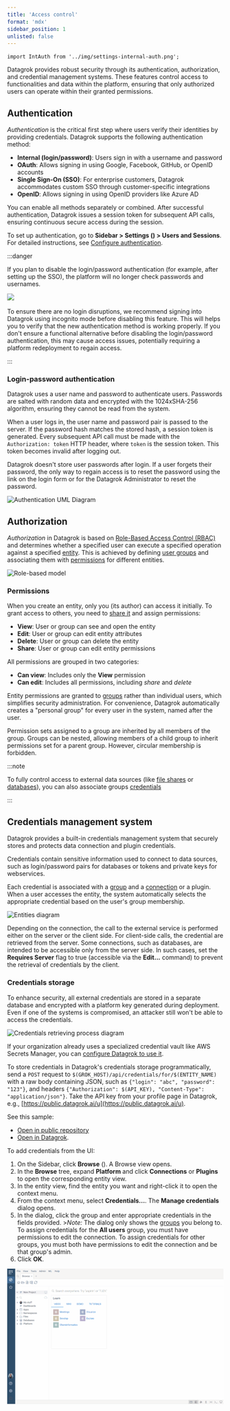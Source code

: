 ```yaml
---
title: 'Access control'
format: 'mdx'
sidebar_position: 1
unlisted: false
---
```


```mdx-code-block
import IntAuth from '../img/settings-internal-auth.png';
```

Datagrok provides robust security through its authentication, authorization, and credential management systems. These features control access to functionalities and data within the platform, ensuring that only authorized users can operate within their granted permissions.

## Authentication

_Authentication_ is the critical first step where users verify their identities by providing credentials. Datagrok supports the following authentication method:

* **Internal (login/password)**: Users sign in with a username and password
* **OAuth**: Allows signing in using Google, Facebook, GitHub, or OpenID accounts
* **Single Sign-On (SSO)**: For enterprise customers, Datagrok accommodates
  custom SSO through customer-specific integrations
* **OpenID**: Allows signing in using OpenID providers like Azure AD 

You can enable all methods separately or combined. After successful
authentication, Datagrok issues a session token for subsequent API calls,
ensuring continuous secure access during the session.

To set up authentication, go to **Sidebar > Settings (<FAIcon icon="fa-solid fa-gear"/>) > Users and Sessions**. For detailed instructions, see [Configure authentication](../../deploy/complete-setup/configure-auth.md).

:::danger

If you plan to disable the login/password authentication (for example, after
setting up the SSO), the platform will no longer check passwords and usernames.

<img src={IntAuth} width="200" />

To ensure there are no login disruptions, we recommend signing into Datagrok
using incognito mode before disabling this feature. This will helps you to verify
that the new authentication method is working properly. If you don't ensure a
functional alternative before disabling the login/password authentication, this may cause
access issues, potentially requiring a platform redeployment to
regain access.

:::

### Login-password authentication

Datagrok uses a user name and password to authenticate users. Passwords are
salted with random data and encrypted with the 1024xSHA-256 algorithm, ensuring
they cannot be read from the system.

When a user logs in, the user name and password pair is passed to the server. If
the password hash matches the stored hash, a session token is generated. Every
subsequent API call must be made with the `Authorization: token` HTTP header,
where `token` is the session token. This token becomes invalid after logging out.

Datagrok doesn't store user passwords after login. If a user forgets their
password, the only way to regain access is to reset the password using the link
on the login form or for the Datagrok Administrator to reset the password. 

![Authentication UML Diagram](../../uploads/features/login-signup.png "Authentication UML Diagram")

## Authorization 

_Authorization_ in Datagrok is based on [Role-Based Access Control (RBAC)](https://en.wikipedia.org/wiki/Role-based_access_control) and determines whether a specified user can execute a specified operation against a specified [entity](../../datagrok/concepts/objects.md). This is achieved by defining [user groups](users-and-groups.md#groups) and associating them with [permissions](#permissions) for different entities.

![Role-based model](../../uploads/security/role-based-model.png "Role-based model")

### Permissions

When you create an entity, only you (its author) can access it initially. To grant access to others, you need to [share it](../../datagrok/navigation/basic-tasks/basic-tasks.md#share) and assign permissions:

* **View**: User or group can see and open the entity
* **Edit**: User or group can edit entity attributes 
* **Delete**: User or group can delete the entity 
* **Share**: User or group can edit entity permissions

All permissions are grouped in two categories:
   * **Can view**: Includes only the **View** permission
   * **Can edit**: Includes all permissions, including _share_ and _delete_

Entity permissions are granted to [groups](users-and-groups.md#groups) rather
than individual users, which simplifies security administration. For
convenience, Datagrok automatically creates a "personal group" for every user in
the system, named after the user.

Permission sets assigned to a group are inherited by all members of the group.
Groups can be nested, allowing members of a child group to inherit permissions
set for a parent group. However, circular membership is forbidden.

:::note

To fully control access to external data sources (like [file shares](../../access/files/files.md) or
[databases](../../access/databases/databases.md)), you can also associate groups
[credentials](#credentials-management-system)

:::

## Credentials management system

Datagrok provides a built-in credentials management system that securely stores
and protects data connection and plugin credentials. 

Credentials contain sensitive
information used to connect to data sources, such as login/password pairs for
databases or tokens and private keys for webservices.

Each credential is associated with a
[group](../access-control/users-and-groups.md#groups) and a
[connection](../../access/access.md#data-connection) or a plugin. When a user accesses the entity, the system automatically selects the appropriate credential based on
the user's group membership.

![Entities diagram](../../uploads/security/credentials-entities-diagram.png "Entities diagram")

Depending on the connection, the call to the external service is performed
either on the server or the client side. For client-side calls, the credential
are retrieved from the server. Some connections, such as databases, are intended
to be accessible only from the server side. In such cases, set the
**Requires Server** flag to true (accessible via the **Edit...** command) to prevent
the retrieval of credentials by the client. 

### Credentials storage

To enhance security, all external credentials are stored in a separate database
and encrypted with a platform key generated during deployment. Even if one of
the systems is compromised, an attacker still won't be able to access the
credentials.

![Credentials retrieving process diagram](../../uploads/security/credentials-fetch-diagram.png "Credentials retrieving process diagram")

If your organization already uses a specialized credential vault like AWS
Secrets Manager, you can [configure Datagrok to use it](data-connection-credentials.md).

To store credentials in Datagrok's credentials storage programmatically, send a `POST` request to `$(GROK_HOST)/api/credentials/for/$(ENTITY_NAME)` with a raw body containing JSON, such as `{"login": "abc", "password": "123"}`, and headers `{"Authorization": $(API_KEY), "Content-Type": "application/json"}`. Take the API key from your profile page in Datagrok, e.g., [https://public.datagrok.ai/u](https://public.datagrok.ai/u).

See this sample: 

* [Open in public repository](https://github.com/datagrok-ai/public/blob/master/packages/ApiSamples/scripts/misc/package-credentials.js)
* [Open in Datagrok](https://public.datagrok.ai/e/ApiSamples:PackageCredentials).

To add credentials from the UI:

1. On the Sidebar, click **Browse** (<FAIcon icon="fa-solid fa-compass"/>). A Browse view opens.
1. In the **Browse** tree, expand **Platform**  and click **Connections** or **Plugins** to open the corresponding entity view.
1. In the entity view, find the entity you want and right-click it to open the context menu.
1. From the context menu, select **Credentials...**. The **Manage credentials** dialog opens.
1. In the dialog, click the group and enter appropriate credentials in the fields provided.
       >_Note:_ The dialog only shows the [groups](users-and-groups.md#groups) you belong to. To assign credentials for the **All users** group, you must have permissions to edit the connection. To assign credentials for other groups, you must both have permissions to edit the connection and be that group's admin.
1. Click **OK**.

![](../img/connection-credentials-by-group.gif)
